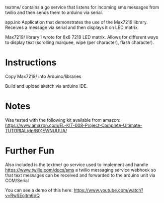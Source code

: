 textme/ contains a go service that listens for incoming sms messages from twilio and then sends them to arduino via serial.

app.ino Application that demonstrates the use of the Max7219 library. Receives a message via serial and then displays it on LED matrix. 

Max7219/ library I wrote for 8x8 7219 LED matrix. Allows for different ways to display text (scrolling marquee, wipe (per character), flash character). 


Instructions
=============

Copy Max7219/ into Arduino/libraries

Build and upload sketch via arduino IDE. 


Notes
==============

Was tested with the following kit available from amazon: https://www.amazon.com/EL-KIT-008-Project-Complete-Ultimate-TUTORIAL/dp/B01EWNUUUA/


Further Fun
============

Also included is the textme/ go service used to implement and handle https://www.twilio.com/docs/sms a twilio messaging service webhook so that text messages can be received and forwarded to the arduino unit via COM/Serial 

You can see a demo of this here: https://www.youtube.com/watch?v=RwSEoitm6oQ
